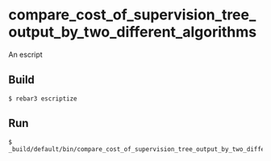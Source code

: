 compare_cost_of_supervision_tree_output_by_two_different_algorithms
=====

An escript

Build
-----

    $ rebar3 escriptize

Run
---

    $ _build/default/bin/compare_cost_of_supervision_tree_output_by_two_different_algorithms
